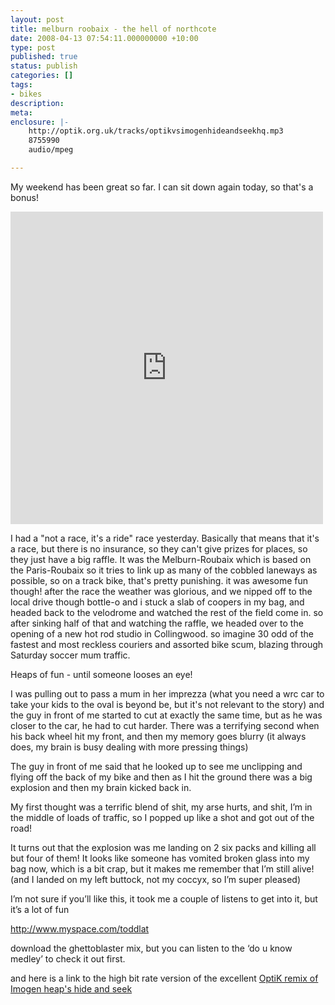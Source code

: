 ```yaml
---
layout: post
title: melburn roobaix - the hell of northcote
date: 2008-04-13 07:54:11.000000000 +10:00
type: post
published: true
status: publish
categories: []
tags:
- bikes
description:
meta:
enclosure: |-
    http://optik.org.uk/tracks/optikvsimogenhideandseekhq.mp3
    8755990
    audio/mpeg

---
```


<p >My weekend has been great so far. I can sit down again today, so that's a bonus!</p>
<p><iframe src="http://www.flickr.com/slideShow/index.gne?user_id=95698107@N00&amp;tags=bike" align="middle" frameborder="0" height="500" scrolling="no" width="500">
There really should be an iframe here :(
</iframe><!--more--></p>
<p >I had a "not a race, it's a ride" race yesterday. Basically that means that it's a race, but there is no insurance, so they can't give prizes for places, so they just have a big raffle. It was the Melburn-Roubaix which is based on the Paris-Roubaix so it tries to link up as many of the cobbled laneways as possible, so on a track bike, that's pretty punishing. it was awesome fun though! after the race the weather was glorious, and we nipped off to the local drive though bottle-o and i stuck a slab of coopers in my bag, and headed back to the velodrome and watched the rest of the field come in. so after sinking half of that and watching the raffle, we headed over to the opening of a new hot rod studio in Collingwood. so imagine 30 odd of the fastest and most reckless couriers and assorted bike scum, blazing through Saturday soccer mum traffic.</p>
<p >Heaps of fun - until someone looses an eye!</p>
<p >I was pulling out to pass a mum in her imprezza (what you need a wrc car to take your kids to the oval is beyond be, but it's not relevant to the story) and the guy in front of me started to cut at exactly the same time, but as he was closer to the car, he had to cut harder. There was a terrifying second when his back wheel hit my front, and then my memory goes blurry (it always does, my brain is busy dealing with more pressing things)</p>
<p >The guy in front of me said that he looked up to see me unclipping and flying off the back of my bike and then as I hit the ground there was a big explosion and then my brain kicked back in.</p>
<p >My first thought was a terrific blend of shit, my arse hurts, and shit, I’m in the middle of loads of traffic, so I popped up like a shot and got out of the road!</p>
<p >It turns out that the explosion was me landing on 2 six packs and killing all but four of them! It looks like someone has vomited broken glass into my bag now, which is a bit crap, but it makes me remember that I’m still alive! (and I landed on my left buttock, not my coccyx, so I’m super pleased)</p>
<p ><o:p> </o:p></p>
<p >I’m not sure if you’ll like this, it took me a couple of listens to get into it, but it’s a lot of fun</p>
<p ><a href="http://www.myspace.com/toddlat">http://www.myspace.com/toddlat</a></p>
<p >download the ghettoblaster mix, but you can listen to the ‘do u know medley’ to check it out first.</p>
<p >and here is a link to the high bit rate version of the excellent <a href="http://optik.org.uk/tracks/optikvsimogenhideandseekhq.mp3">OptiK remix of Imogen heap's hide and seek</a></p>
<p >&nbsp;</p>
<p >&nbsp;</p>
